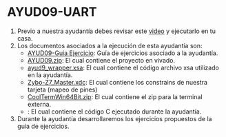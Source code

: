 # AYUD09-UART
1. Previo a nuestra ayudantía debes revisar este [video](https://youtu.be/3dn__gzqBcg) y ejecutarlo en tu casa.
2. Los documentos asociados a la ejecución de esta ayudantía son:
    * [AYUD09-Guia Ejercicio](AYUD09_UART.pdf):  Guía de ejercicios asociado a la ayudantía. 
    * [AYUD09.zip](AYUD09.zip): El cual contiene el proyecto en vivado.
    * [ayud9_wrapper.xsa](ayud9_wrapper.xsa): El cual contiene el código archivo xsa utilizado en la ayudantía.  
    * [Zybo-Z7_Master.xdc](Zybo-Z7-Master.xdc):  El cual contiene los constrains de nuestra tarjeta (mapeo de pines)
    * [CoolTermWin64Bit.zip](CoolTermWin64Bit.zip):  El cual contiene el zip para la terminal externa.
    * []():  El cual contiene el código C ejecutado durante la ayudantía.
3. Durante la ayudantía desarrollaremos los ejercicios propuestos de la guía de ejercicios.

